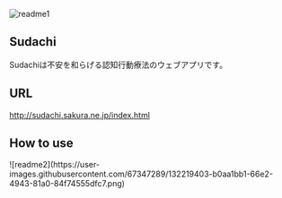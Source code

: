 ![readme1](https://user-images.githubusercontent.com/67347289/132219321-cff36fd5-ea2e-4f34-a1af-f01ae8492b27.png)
<h2> Sudachi</h2>
<p>Sudachiは不安を和らげる認知行動療法のウェブアプリです。</p>

<h2>URL</h2>
<a href="http://sudachi.sakura.ne.jp/index.html">http://sudachi.sakura.ne.jp/index.html</a>

<h2>How to use</h2>
![readme2](https://user-images.githubusercontent.com/67347289/132219403-b0aa1bb1-66e2-4943-81a0-84f74555dfc7.png)



